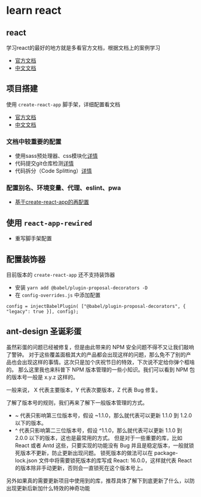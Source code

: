 # learn react
## react
学习react的最好的地方就是多看官方文档，根据文档上的案例学习
- [官方文档](https://reactjs.org)
- [中文文档](https://react.css88.com/)

## 项目搭建
使用 `create-react-app` 脚手架，详细配置看文档
- [官方文档](https://facebook.github.io/create-react-app/)
- [中文文档](https://www.css88.com/create-react-app/)

### 文档中较重要的配置
- 使用sass预处理器、css模块化[详情](https://www.css88.com/create-react-app/docs/adding-a-sass-stylesheet/)
- 代码提交git仓库检测[详情](https://www.css88.com/create-react-app/docs/setting-up-your-editor/)
- 代码拆分（Code Splitting）[详情](https://www.css88.com/create-react-app/docs/code-splitting/)

### 配置别名、环境变量、代理、eslint、pwa
- [基于create-react-app的再配置](https://www.cnblogs.com/xiaohuochai/p/8491055.html)

## 使用 `react-app-rewired`
- 重写脚手架配置

## 配置装饰器
目前版本的 `create-react-app` 还不支持装饰器
- 安装 `yarn add @babel/plugin-proposal-decorators -D`
- 在 `config-overrides.js` 中添加配置
```
config = injectBabelPlugin( ["@babel/plugin-proposal-decorators", { "legacy": true }], config);
```

## ant-design 圣诞彩蛋
虽然彩蛋的问题已经被修复，但是由此带来的 NPM 安全问题不得不又让我们敲响了警钟。
对于这些覆盖面极其大的产品都会出现这样的问题，那么免不了别的产品也会出现这样的事情。这次只是加个庆祝节日的特效，下次说不定给你弹个框啥的。
那么这里我也来科普下 NPM 版本管理的一些小知识。我们可以看到 NPM 包的版本号一般是 x.y.z 这样的。

一般来说， X 代表主要版本，Y 代表次要版本，Z 代表 Bug 修复。

了解了版本号的规则，我们再来了解下一般版本管理的方式。
- ~ 代表只影响第三位版本号，假设 ~1.1.0，那么就代表可以更新 1.1.0 到 1.2.0 以下的版本。
- ^ 代表只影响第二三位版本号，假设 ^1.1.0，那么就代表可以更新 1.1.0 到 2.0.0 以下的版本，这也是最常用的方式。
但是对于一些重要的库，比如 React 或者 Antd 这些，只要实现的功能没有 Bug 并且是稳定版本，一般就锁死版本不更新，防止更新出现问题。
锁死版本的做法可以在 package-lock.json 文件中将需要锁死版本的库写成 React: 16.0.0，这样就代表 React 的版本除非手动更新，否则会一直锁死在这个版本号上。

另外如果真的需要更新项目中使用到的库，推荐具体了解下到底更新了什么，以防出现更新后新加什么特效的神奇功能
